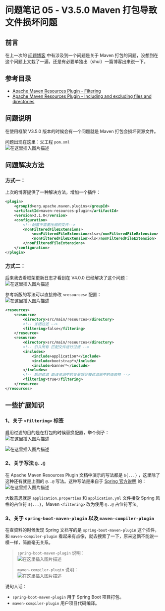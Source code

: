 # 问题笔记 05 - V3.5.0 Maven 打包导致文件损坏问题

## 前言
在上一次的 [问题博客](04%20-%20EasyExcel%20导出%20Excel%20问题合集.md) 中有涉及到一个问题是关于 Maven 打包的问题，没想到在这个问题上又栽了一遍，还是有必要单独出（shui）一篇博客出来说一下。

## 参考目录
- [Apache Maven Resources Plugin - Filtering](https://maven.apache.org/plugins/maven-resources-plugin/examples/filter.html#filtering)
- [Apache Maven Resources Plugin - Including and excluding files and directories](https://maven.apache.org/plugins/maven-resources-plugin/examples/include-exclude.html#including-and-excluding-files-and-directories)

## 问题说明
在使用框架 V3.5.0 版本的时候会有一个问题就是 Maven 打包会损坏资源文件。

问题出现在这里：父工程 `pom.xml`<br>
![在这里插入图片描述](img05/78a2780e86324a18b5b037a6520c2de4.png)
## 问题解决方法
### 方式一：
上次的博客提供了一种解决方法，增加一个插件：

```xml
<plugin>
    <groupId>org.apache.maven.plugins</groupId>
    <artifactId>maven-resources-plugin</artifactId>
    <version>3.1.0</version>
    <configuration>
        <!--配置不需要压缩的文件-->
        <nonFilteredFileExtensions>
            <nonFilteredFileExtension>xlsx</nonFilteredFileExtension>
            <nonFilteredFileExtension>xls</nonFilteredFileExtension>
        </nonFilteredFileExtensions>
    </configuration>
</plugin>
```

### 方式二：
后来我去看框架更新日志才看到在 V4.0.0 已经解决了这个问题：<br>
![在这里插入图片描述](img05/caa9c07fc1f74827af0786309be1e4c1.png)

参考新版的写法可以直接修改 `<resources>` 配置：<br>
![在这里插入图片描述](img05/21bffe3982ce4d21bb22b81ff7e6d768.png)

```xml
<resources>
    <resource>
        <directory>src/main/resources</directory>
        <!-- 关闭过滤 -->
        <filtering>false</filtering>
    </resource>
    <resource>
        <directory>src/main/resources</directory>
        <!-- 引入所有 匹配文件进行过滤 -->
        <includes>
            <include>application*</include>
            <include>bootstrap*</include>
            <include>banner*</include>
        </includes>
        <!-- 启用过滤 即该资源中的变量将会被过滤器中的值替换 -->
        <filtering>true</filtering>
    </resource>
</resources>
```

## 一些扩展知识
### 1、关于 `<filtering>` 标签
启用过滤的目的是在打包的时候替换配置，举个例子：<br>
![在这里插入图片描述](img05/e829e960279d409cbd531419a90d8826.png)

![在这里插入图片描述](img05/fd267718fdc5420f9cc9831c5e339006.png)
### 2、关于写法 `@..@`
在 Apache Maven Resources Plugin 文档中演示的写法都是 `${...}` ，这里除了这种还有就是上图的 `@..@` 写法。这种写法是来自于 [Spring 官方说明](https://docs.spring.io/spring-boot/docs/2.7.2/maven-plugin/reference/htmlsingle/#using) 的：
![在这里插入图片描述](img05/bcb2005356ca41e4b8c324739e9e0074.png)

大致意思就是 `application.properties` 和 `application.yml` 文件接受 Spring 风格的占位符 `${...}`，Maven `<filtering>` 改为使用 `@..@` 占位符写法。

### 3、关于 `spring-boot-maven-plugin` 以及 `maven-compiler-plugin`
在查资料的时候发现 Spring 文档写的是 `spring-boot-maven-plugin` 这个插件，和 `maven-compiler-plugin` 看起来有点像，就去搜索了一下，原来这俩不能说一模一样，简直毫无关系。

> `spring-boot-maven-plugin` 说明：<br>
> ![在这里插入图片描述](img05/990d96d2219743c7b1f86619f8cde6b9.png)
>
> `maven-compiler-plugin` 说明：<br>
> ![在这里插入图片描述](img05/cc924d5a71fb48dbba20ec7c17005a7e.png)

说句人话：
- `spring-boot-maven-plugin` 用于 Spring Boot 项目打包。
- `maven-compiler-plugin` 用户项目代码编译。